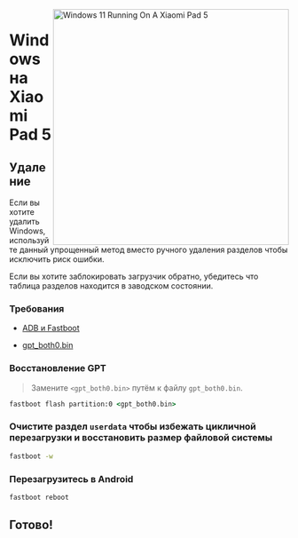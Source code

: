 ﻿<img align="right" src="https://raw.githubusercontent.com/erdilS/Port-Windows-11-Xiaomi-Pad-5/main/nabu.png" width="425" alt="Windows 11 Running On A Xiaomi Pad 5">

# Windows на Xiaomi Pad 5

## Удаление

Если вы хотите удалить Windows, используйте данный упрощенный метод вместо ручного удаления разделов чтобы исключить риск ошибки.

Если вы хотите заблокировать загрузчик обратно, убедитесь что таблица разделов находится в заводском состоянии.

### Требования

- [ADB и Fastboot](https://developer.android.com/studio/releases/platform-tools)
  
- [gpt_both0.bin](https://github.com/erdilS/Port-Windows-11-Xiaomi-Pad-5/releases/download/1.0/gpt_both0.bin)

### Восстановление GPT
> Замените ```<gpt_both0.bin>``` путём к файлу `gpt_both0.bin`.

```cmd
fastboot flash partition:0 <gpt_both0.bin>
```

### Очистите раздел `userdata` чтобы избежать цикличной перезагрузки и восстановить размер файловой системы
```cmd
fastboot -w
```
### Перезагрузитесь в Android 
```cmd
fastboot reboot 
```
## Готово!
